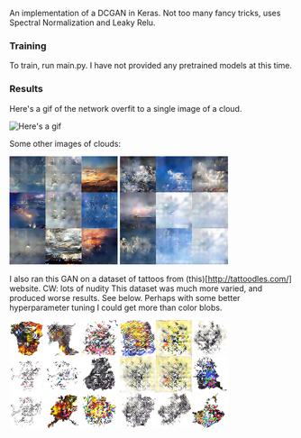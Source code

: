 An implementation of a DCGAN in Keras. Not too many fancy tricks, uses Spectral Normalization and Leaky Relu. 

### Training
To train, run main.py. I have not provided any pretrained models at this time. 

### Results

Here's a gif of the network overfit to a single image of a cloud.

![Here's a gif](https://github.com/maxisawesome/keras_GAN/blob/master/imgs/gan.gif?raw=true)

Some other images of clouds: 

![cloud1](https://github.com/maxisawesome/keras_GAN/blob/master/imgs/epoch_521.png?raw=true)
![cloud2](https://github.com/maxisawesome/keras_GAN/blob/master/imgs/epoch_514.png?raw=true)

I also ran this GAN on a dataset of tattoos from (this)[http://tattoodles.com/] website. CW: lots of nudity
This dataset was much more varied, and produced worse results. See below. Perhaps with some better hyperparameter tuning I could get more than color blobs.

![tattoo1](https://github.com/maxisawesome/keras_GAN/blob/master/imgs/epoch_997.png?raw=true)
![tattoo2](https://github.com/maxisawesome/keras_GAN/blob/master/imgs/epoch_999.png?raw=true)
